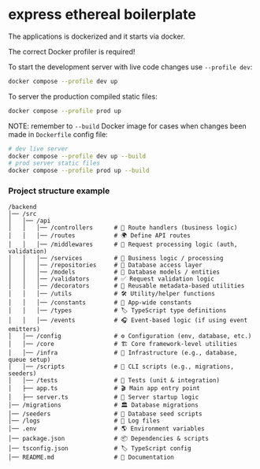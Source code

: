 # express ethereal boilerplate

The applications is dockerized and it starts via docker.

The correct Docker profiler is required!

To start the development server with live code changes use `--profile dev`:

```bash
docker compose --profile dev up
```

To server the production compiled static files:

```bash
docker compose --profile prod up
```

NOTE: remember to `--build` Docker image for cases when changes been made in `Dockerfile` config file:

```bash
# dev live server
docker compose --profile dev up --build
# prod server static files
docker compose --profile prod up --build
```

### Project structure example

```
/backend
│── /src
│   │── /api
│   │   │── /controllers      # 🚀 Route handlers (business logic)
│   │   │── /routes           # 🌍 Define API routes
│   │   │── /middlewares      # 🛑 Request processing logic (auth, validation)
│   │   │── /services         # 🔄 Business logic / processing
│   │   │── /repositories     # 💾 Database access layer
│   │   │── /models           # 📄 Database models / entities
│   │   │── /validators       # ✅ Request validation logic
│   │   │── /decorators       # 🎀 Reusable metadata-based utilities
│   │   │── /utils            # 🛠️ Utility/helper functions
│   │   │── /constants        # 📌 App-wide constants
│   │   │── /types            # 🏷️ TypeScript type definitions
│   │   │── /events           # 🎧 Event-based logic (if using event emitters)
│   │── /config               # ⚙️ Configuration (env, database, etc.)
│   │── /core                 # 🏗️ Core framework-level utilities
│   │── /infra                # 🏢 Infrastructure (e.g., database, queue setup)
│   │── /scripts              # 📜 CLI scripts (e.g., migrations, seeders)
│   │── /tests                # 🧪 Tests (unit & integration)
│   ├── app.ts                # 🎬 Main app entry point
│   ├── server.ts             # 🚀 Server startup logic
│── /migrations               # 🏛️ Database migrations
│── /seeders                  # 🌱 Database seed scripts
│── /logs                     # 📜 Log files
│── .env                      # 🌎 Environment variables
│── package.json              # 📦 Dependencies & scripts
│── tsconfig.json             # 🏷️ TypeScript config
│── README.md                 # 📖 Documentation
```
